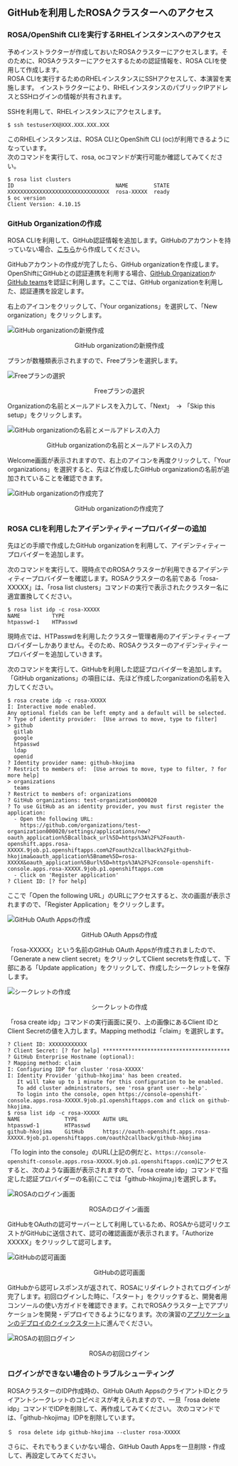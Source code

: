 ## GitHubを利用したROSAクラスターへのアクセス

### ROSA/OpenShift CLIを実行するRHELインスタンスへのアクセス

予めインストラクターが作成しておいたROSAクラスターにアクセスします。そのために、ROSAクラスターにアクセスするための認証情報を、ROSA CLIを使用して作成します。  
ROSA CLIを実行するためのRHELインスタンスにSSHアクセスして、本演習を実施します。 
インストラクターにより、RHELインスタンスのパブリックIPアドレスとSSHログインの情報が共有されます。

SSHを利用して、RHELインスタンスにアクセスします。
```
$ ssh testuserXX@XXX.XXX.XXX.XXX
```

このRHELインスタンスは、ROSA CLIとOpenShift CLI (oc)が利用できるようになっています。  
次のコマンドを実行して、rosa, ocコマンドが実行可能か確認してみてください。
```
$ rosa list clusters
ID                                NAME        STATE
XXXXXXXXXXXXXXXXXXXXXXXXXXXXXXXX  rosa-XXXXX  ready
$ oc version
Client Version: 4.10.15
```

### GitHub Organizationの作成

ROSA CLIを利用して、GitHub認証情報を追加します。GitHubのアカウントを持っていない場合、[こちら](https://github.com/)から作成してください。

GitHubアカウントの作成が完了したら、GitHub organizationを作成します。OpenShiftにGitHubとの認証連携を利用する場合、[GitHub Organization](https://docs.github.com/ja/organizations/collaborating-with-groups-in-organizations/about-organizations)か[GitHub teams](https://docs.github.com/ja/organizations/organizing-members-into-teams/about-teams)を認証に利用します。ここでは、GitHub organizationを利用した、認証連携を設定します。

右上のアイコンをクリックして、「Your organizations」を選択して、「New organization」をクリックします。

![GitHub organizationの新規作成](./images/new-org.png)
<div style="text-align: center;">GitHub organizationの新規作成</div>

プランが数種類表示されますので、Freeプランを選択します。

![Freeプランの選択](./images/org-plan.png)
<div style="text-align: center;">Freeプランの選択</div>

Organizationの名前とメールアドレスを入力して、「Next」　-> 「Skip this setup」をクリックします。

![GitHub organizationの名前とメールアドレスの入力](./images/org-inputs.png)
<div style="text-align: center;">GitHub organizationの名前とメールアドレスの入力</div>

Welcome画面が表示されますので、右上のアイコンを再度クリックして、「Your organizations」を選択すると、先ほど作成したGitHub organizationの名前が追加されていることを確認できます。

![GitHub organizationの作成完了](./images/org-created.png)
<div style="text-align: center;">GitHub organizationの作成完了</div>

### ROSA CLIを利用したアイデンティティープロバイダーの追加

先ほどの手順で作成したGitHub organizationを利用して、アイデンティティープロバイダーを追加します。

次のコマンドを実行して、現時点でのROSAクラスターが利用できるアイデンティティープロバイダーを確認します。ROSAクラスターの名前である「rosa-XXXXX」は、「rosa list clusters」コマンドの実行で表示されたクラスター名に適宜置換してください。
```
$ rosa list idp -c rosa-XXXXX
NAME          TYPE
htpasswd-1    HTPasswd
```

現時点では、HTPasswdを利用したクラスター管理者用のアイデンティティープロバイダーしかありません。そのため、ROSAクラスターのアイデンティティープロバイダーを追加していきます。

次のコマンドを実行して、GitHubを利用した認証プロバイダーを追加します。「GitHub organizations」の項目には、先ほど作成したorganizationの名前を入力してください。
```
$ rosa create idp -c rosa-XXXXX
I: Interactive mode enabled.
Any optional fields can be left empty and a default will be selected.
? Type of identity provider:  [Use arrows to move, type to filter]
> github
  gitlab
  google
  htpasswd
  ldap
  openid
? Identity provider name: github-hkojima
? Restrict to members of:  [Use arrows to move, type to filter, ? for more help]
> organizations
  teams
? Restrict to members of: organizations
? GitHub organizations: test-organization000020
? To use GitHub as an identity provider, you must first register the application:
  - Open the following URL:
    https://github.com/organizations/test-organization000020/settings/applications/new?oauth_application%5Bcallback_url%5D=https%3A%2F%2Foauth-openshift.apps.rosa-XXXXX.9job.p1.openshiftapps.com%2Foauth2callback%2Fgithub-hkojima&oauth_application%5Bname%5D=rosa-XXXXX&oauth_application%5Burl%5D=https%3A%2F%2Fconsole-openshift-console.apps.rosa-XXXXX.9job.p1.openshiftapps.com
  - Click on 'Register application'
? Client ID: [? for help] 
```

ここで「Open the following URL」のURLにアクセスすると、次の画面が表示されますので、「Register Application」をクリックします。

![GitHub OAuth Appsの作成](./images/oauth-apps.png)
<div style="text-align: center;">GitHub OAuth Appsの作成</div>

「rosa-XXXXX」という名前のGitHub OAuth Appsが作成されましたので、「Generate a new client secret」をクリックしてClient secretsを作成して、下部にある「Update application」をクリックして、作成したシークレットを保存します。

![シークレットの作成](./images/create-secrets.png)
<div style="text-align: center;">シークレットの作成</div>

「rosa create idp」コマンドの実行画面に戻り、上の画像にあるClient IDとClient Secretの値を入力します。Mapping methodは「claim」を選択します。

```
? Client ID: XXXXXXXXXXXX
? Client Secret: [? for help] ****************************************
? GitHub Enterprise Hostname (optional): 
? Mapping method: claim
I: Configuring IDP for cluster 'rosa-XXXXX'
I: Identity Provider 'github-hkojima' has been created.
   It will take up to 1 minute for this configuration to be enabled.
   To add cluster administrators, see 'rosa grant user --help'.
   To login into the console, open https://console-openshift-console.apps.rosa-XXXXX.9job.p1.openshiftapps.com and click on github-hkojima.
$ rosa list idp -c rosa-XXXXX
NAME              TYPE        AUTH URL
htpasswd-1        HTPasswd    
github-hkojima    GitHub      https://oauth-openshift.apps.rosa-XXXXX.9job.p1.openshiftapps.com/oauth2callback/github-hkojima
```

「To login into the console」のURL(上記の例だと、`https://console-openshift-console.apps.rosa-XXXXX.9job.p1.openshiftapps.com`)にアクセスすると、次のような画面が表示されますので、「rosa create idp」コマンドで指定した認証プロバイダーの名前(ここでは「github-hkojima」)を選択します。

![ROSAのログイン画面](./images/rosa-login.png)
<div style="text-align: center;">ROSAのログイン画面</div>

GitHubをOAuthの認可サーバーとして利用しているため、ROSAから認可リクエストがGitHubに送信されて、認可の確認画面が表示されます。「Authorize XXXXX」をクリックして認可します。

![GitHubの認可画面](./images/authorize.png)
<div style="text-align: center;">GitHubの認可画面</div>

GitHubから認可レスポンスが返されて、ROSAにリダイレクトされてログインが完了します。初回ログインした時に、「スタート」をクリックすると、開発者用コンソールの使い方ガイドを確認できます。これでROSAクラスター上でアプリケーションを開発・デプロイできるようになります。次の演習の[アプリケーションのデプロイのクイックスタート](../rosa-app-deploy-quickstart)に進んでください。

![ROSAの初回ログイン](./images/rosa-first-login.png)
<div style="text-align: center;">ROSAの初回ログイン</div>

### ログインができない場合のトラブルシューティング

ROSAクラスターのIDP作成時の、GitHub OAuth AppsのクライアントIDとクライアントシークレットのコピペミスが考えられますので、一旦「rosa delete idp」コマンドでIDPを削除して、再作成してみてください。
次のコマンドでは、「github-hkojima」IDPを削除しています。
```
＄　rosa delete idp github-hkojima --cluster rosa-XXXXX
```

さらに、それでもうまくいかない場合、GitHub Oauth Appsを一旦削除・作成して、再設定してみてください。
